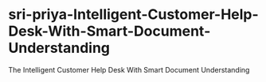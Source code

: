 # sri-priya-Intelligent-Customer-Help-Desk-With-Smart-Document-Understanding
The Intelligent Customer Help Desk With Smart Document Understanding 
